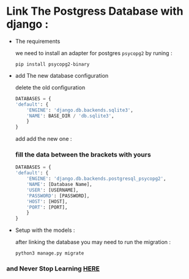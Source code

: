 # Link The Postgress Database with django :

- The requirements 

    we need to install an adapter for postgres ```psycopg2``` by runing :

    ```shell
    pip install psycopg2-binary
    ```

- add The new database configuration

    delete the old configuration
    
    ```python
    DATABASES = {
    'default': {
        'ENGINE': 'django.db.backends.sqlite3',
        'NAME': BASE_DIR / 'db.sqlite3',
        }
    }
    ```

    add add the new one :
    
    ### fill the data between the brackets with yours 
    
    ```python
    DATABASES = {
    'default': {
        'ENGINE': 'django.db.backends.postgresql_psycopg2',
        'NAME': [Database Name],
        'USER': [USERNAME],
        'PASSWORD': [PASSWORD],
        'HOST': [HOST],
        'PORT': [PORT],
        }
    }
    ```

- Setup with the models :

    after linking the database you may need to run the migration :

    ```shell
    python3 manage.py migrate
    ```


### and Never Stop Learning [HERE](google.com)
